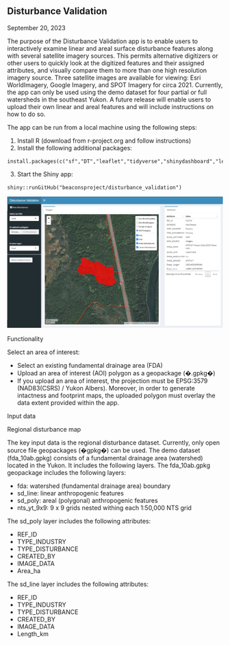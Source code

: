 ## Disturbance Validation

September 20, 2023

The purpose of the Disturbance Validation app is to enable users to interactively examine linear and areal surface disturbance features along with several satellite imagery sources. This permits alternative digitizers or other users to quickly look at the digitized features and their assigned attributes, and visually compare them to more than one high resolution imagery source. Three satellite images are available for viewing: Esri WorldImagery, Google Imagery, and SPOT Imagery for circa 2021. Currently, the app can only be used using the demo dataset for four partial or full watersheds in the southeast Yukon. A future release will enable users to upload their own linear and areal features and will include instructions on how to do so.

The app can be run from a local machine using the following steps:

  1. Install R (download from r-project.org and follow instructions)
  2. Install the following additional packages:

    install.packages(c("sf","DT","leaflet","tidyverse","shinydashboard","leaflet.esri"))

  3. Start the Shiny app:

    shiny::runGitHub("beaconsproject/disturbance_validation")


![app](app.png)


Functionality

Select an area of interest:
  - Select an existing fundamental drainage area (FDA)
  - Upload an area of interest (AOI) polygon as a geopackage (�.gpkg�)
  - If you upload an area of interest, the projection must be EPSG:3579 (NAD83(CSRS) / Yukon Albers). Moreover, in order to generate intactness and footprint maps, the uploaded polygon must overlay the data extent provided within the app.

Input data

Regional disturbance map

The key input data is the regional disturbance dataset. Currently, only open source file geopackages (�gpkg�) can be used. The demo dataset (fda_10ab.gpkg) consists of a fundamental drainage area (watershed) located in the Yukon. It includes the following layers. The fda_10ab.gpkg geopackage includes the following layers:
  - fda: watershed (fundamental drainage area) boundary
  - sd_line: linear anthropogenic features
  - sd_poly: areal (polygonal) anthropogenic features
  - nts_yt_9x9: 9 x 9 grids nested withing each 1:50,000 NTS grid

The sd_poly layer includes the following attributes:
  - REF_ID
  - TYPE_INDUSTRY
  - TYPE_DISTURBANCE
  - CREATED_BY
  - IMAGE_DATA
  - Area_ha

The sd_line layer includes the following attributes:
  - REF_ID
  - TYPE_INDUSTRY
  - TYPE_DISTURBANCE
  - CREATED_BY
  - IMAGE_DATA
  - Length_km
